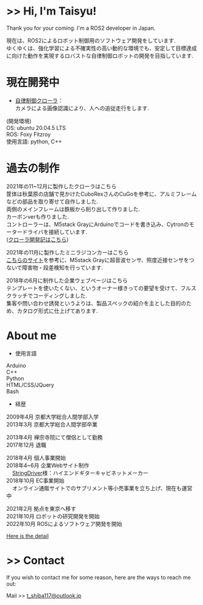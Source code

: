 # >> Hi, I'm Taisyu!

Thank you for your coming. I'm a ROS2 developer in Japan.

現在は、ROS2によるロボット制御用のソフトウェア開発をしています.   
ゆくゆくは、強化学習による不確実性の高い動的な環境でも、安定して目標達成に向けた動作を実現するロバストな自律制御ロボットの開発を目指しています.
  
  
# 現在開発中

* [自律制御クローラ](https://github.com/tstaisyu/ts_crawler)：  
カメラによる画像認識により、人への追従走行をします.  
  
  
(開発環境)  
OS: ubuntu 20.04.5 LTS   
ROS: Foxy Fitzroy   
使用言語: python, C++  
  
  
# 過去の制作

2021年の11~12月に製作したクローラはこちら  
筐体は秋葉原の店舗で見かけたCuboRexさんのCuGoを参考に、アルミフレームなどの部品を取り寄せて自作しました.  
両側のメインフレームは鉄板から削り出して作りました.  
カーボンverも作りました.  
コントローラーは、M5stack GrayにArduinoでコードを書き込み、Cytronのモータードライバを接続しています.  
([クローラ開発記はこちら](http://stand-alone.sub.jp/myenglishjourney/category/crawler/))  

2021年の11月に製作したミニラジコンカーはこちら  
[こちらのサイト](https://deviceplus.jp/mc-general/arduino-m5stack-remote-control-car-03/)を参考に、M5stack Grayに超音波センサ、照度近接センサをつないで障害物・段差検知を行っています.  

2018年の6月に制作した企業ウェブページはこちら  
テンプレートを使いたくない、というオーナー様きっての要望を受けて、フルスクラッチでコーディングしました.  
集客や問い合わせ誘発というよりは、製品スペックの紹介を主とした目的のため、カタログ形式に仕上げてあります.  
  

# About me
  
* 使用言語

Arduino  
C++  
Python  
HTML/CSS/JQuery  
Bash  
  
  
* 経歴

2009年4月 京都大学総合人間学部入学  
2013年3月 京都大学総合人間学部卒業  

2013年4月 禅宗寺院にて僧侶として勤務  
2017年12月 退職  


2018年4月 個人事業開始  
2018年4~6月 企業Webサイト制作  
&nbsp;&nbsp;&nbsp;&nbsp;[StringDriver](https://www.stringdriver.jp/)様：ハイエンドギターキャビネットメーカー  
2018年10月 EC事業開始  
&nbsp;&nbsp;&nbsp;&nbsp;オンライン通販サイトでのサプリメント等小売事業を立ち上げ、現在も運営中  


2021年2月 拠点を東京へ移す  
2021年10月 ロボットの研究開発を開始  
2022年10月 ROSによるソフトウェア開発を開始  
  
  
[Here is the detail](https://tstaisyu.gitbook.io/profile/)

# >> Contact
If you wish to contact me for some reason, here are the ways to reach me out:

Mail >> t_shiba117@outlook.jp

